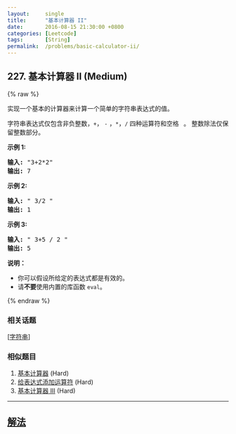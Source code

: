 ```yaml
---
layout:     single
title:      "基本计算器 II"
date:       2016-08-15 21:30:00 +0800
categories: [Leetcode]
tags:       [String]
permalink:  /problems/basic-calculator-ii/
---
```


## 227. 基本计算器 II (Medium)

{% raw %}

<p>实现一个基本的计算器来计算一个简单的字符串表达式的值。</p>

<p>字符串表达式仅包含非负整数，<code>+</code>， <code>-</code> ，<code>*</code>，<code>/</code> 四种运算符和空格&nbsp;<code>&nbsp;</code>。 整数除法仅保留整数部分。</p>

<p><strong>示例&nbsp;1:</strong></p>

<pre><strong>输入: </strong>&quot;3+2*2&quot;
<strong>输出:</strong> 7
</pre>

<p><strong>示例 2:</strong></p>

<pre><strong>输入:</strong> &quot; 3/2 &quot;
<strong>输出:</strong> 1</pre>

<p><strong>示例 3:</strong></p>

<pre><strong>输入:</strong> &quot; 3+5 / 2 &quot;
<strong>输出:</strong> 5
</pre>

<p><strong>说明：</strong></p>

<ul>
	<li>你可以假设所给定的表达式都是有效的。</li>
	<li>请<strong>不要</strong>使用内置的库函数 <code>eval</code>。</li>
</ul>

{% endraw %}

### 相关话题
  [[字符串](https://github.com/openset/leetcode/tree/master/tag/string/README.md)]

### 相似题目
  1. [基本计算器](/problems/basic-calculator) (Hard)
  1. [给表达式添加运算符](/problems/expression-add-operators) (Hard)
  1. [基本计算器 III](/problems/basic-calculator-iii) (Hard)

---

## [解法](https://github.com/openset/leetcode/tree/master/problems/basic-calculator-ii)
